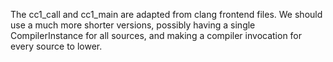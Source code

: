 The cc1_call and cc1_main are adapted from clang frontend files. We should use a much more shorter versions,
possibly having a single CompilerInstance for all sources, and making a compiler invocation for every source
to lower.
